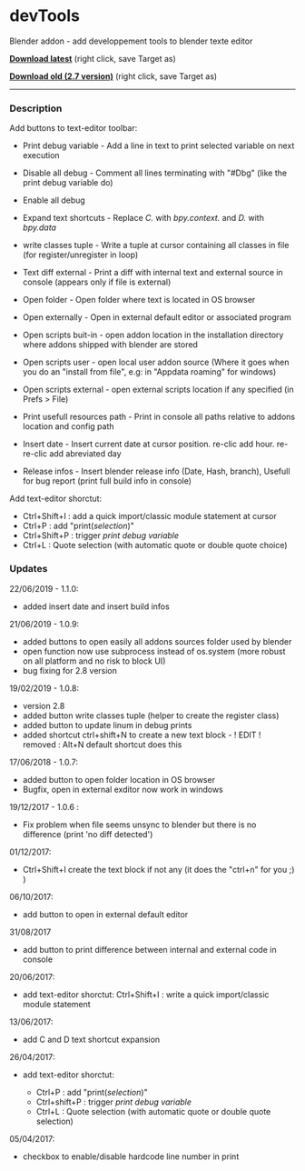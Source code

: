 # devTools
Blender addon - add developpement tools to blender texte editor
  
**[Download latest](https://raw.githubusercontent.com/Pullusb/devTools/master/SB_devTools.py)** (right click, save Target as)

**[Download old (2.7 version)](https://raw.githubusercontent.com/Pullusb/devTools/master/SB_devTools_279.py)** (right click, save Target as)

---

### Description

Add buttons to text-editor toolbar:

- Print debug variable - Add a line in text to print selected variable on next execution
- Disable all debug - Comment all lines terminating with "#Dbg" (like the print debug variable do)
- Enable all debug
- Expand text shortcuts - Replace _C._ with _bpy.context._ and _D._ with _bpy.data_
- write classes tuple - Write a tuple at cursor containing all classes in file (for register/unregister in loop)
- Text diff external - Print a diff with internal text and external source in console (appears only if file is external)
- Open folder - Open folder where text is located in OS browser
- Open externally - Open in external default editor or associated program

- Open scripts buit-in - open addon location in the installation directory where addons shipped with blender are stored
- Open scripts user - open local user addon source (Where it goes when you do an "install from file", e.g: in "Appdata roaming" for windows)
- Open scripts external -  open external scripts location if any specified (in Prefs > File)

- Print usefull resources path - Print in console all paths relative to addons location and config path
- Insert date - Insert current date at cursor position. re-clic add hour. re-re-clic add abreviated day
- Release infos - Insert blender release info (Date, Hash, branch), Usefull for bug report (print full build info in console)

Add text-editor shorctut:

- Ctrl+Shift+I : add a quick import/classic module statement at cursor
- Ctrl+P : add "print(*selection*)"
- Ctrl+Shift+P : trigger *print debug variable*
- Ctrl+L : Quote selection (with automatic quote or double quote choice)


### Updates

22/06/2019 - 1.1.0:
  - added insert date and insert build infos

21/06/2019 - 1.0.9:
  - added buttons to open easily all addons sources folder used by blender 
  - open function now use subprocess instead of os.system (more robust on all platform and no risk to block UI)
  - bug fixing for 2.8 version
 

19/02/2019 - 1.0.8:
  - version 2.8
  - added button write classes tuple (helper to create the register class)
  - added button to update linum in debug prints
  - added shortcut ctrl+shift+N to create a new text block - ! EDIT ! removed : Alt+N default shortcut does this

17/06/2018 - 1.0.7:
  - added button to open folder location in OS browser
  - Bugfix, open in external exditor now work in windows

19/12/2017 - 1.0.6 :  
  - Fix problem when file seems unsync to blender but there is no difference (print 'no diff detected')
  
01/12/2017:  
  - Ctrl+Shift+I create the text block if not any (it does the "ctrl+n" for you ;) )

06/10/2017:
  - add button to open in external default editor

31/08/2017
  - add button to print difference between internal and external code in console

20/06/2017:
  - add text-editor shorctut: Ctrl+Shift+I : write a quick import/classic module statement

13/06/2017:
  - add C and D text shortcut expansion

26/04/2017:
  - add text-editor shorctut:

    - Ctrl+P : add "print(*selection*)"
    - Ctrl+shift+P : trigger *print debug variable*
    - Ctrl+L : Quote selection (with automatic quote or double quote selection)

05/04/2017:

  - checkbox to enable/disable hardcode line number in print
